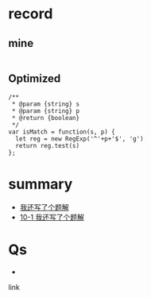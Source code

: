# record
## mine
```copy

```
## Optimized
```copy
/**
 * @param {string} s
 * @param {string} p
 * @return {boolean}
 */
var isMatch = function(s, p) {
  let reg = new RegExp('^'+p+'$', 'g')  
  return reg.test(s)  
};
```

# summary
* [我还写了个题解](https://leetcode.com/problems/regular-expression-matching/discuss/2076328/Very-simple-clean-JavaScript-solution)
* [10-1 我还写了个题解](../Ref/R1-1%20pic/10-1%20我还写了个题解.png)
# Qs
* 

link